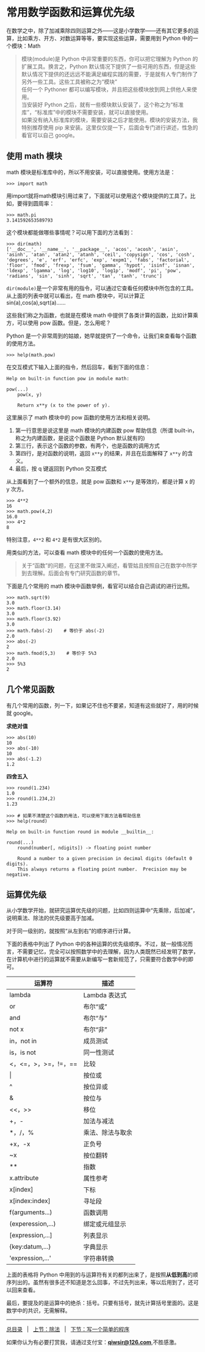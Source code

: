# 常用数学函数和运算优先级

在数学之中，除了加减乘除四则运算之外——这是小学数学——还有其它更多的运算，比如乘方、开方、对数运算等等，要实现这些运算，需要用到 Python 中的一个模块：Math

>模块(module)是 Python 中非常重要的东西，你可以把它理解为 Python 的扩展工具。换言之，Python 默认情况下提供了一些可用的东西，但是这些默认情况下提供的还远远不能满足编程实践的需要，于是就有人专门制作了另外一些工具。这些工具被称之为“模块”  
>任何一个 Pythoner 都可以编写模块，并且把这些模块放到网上供他人来使用。  
>当安装好 Python 之后，就有一些模块默认安装了，这个称之为“标准库”，“标准库”中的模块不需要安装，就可以直接使用。  
>如果没有纳入标准库的模块，需要安装之后才能使用。模块的安装方法，我特别推荐使用 pip 来安装。这里仅仅提一下，后面会专门进行讲述，性急的看官可以自己 google。  

## 使用 math 模块

math 模块是标准库中的，所以不用安装，可以直接使用。使用方法是：

    >>> import math

用import就将math模块引用过来了，下面就可以使用这个模块提供的工具了。比如，要得到圆周率：
    
    >>> math.pi
    3.141592653589793

这个模块都能做哪些事情呢？可以用下面的方法看到：

    >>> dir(math)
    ['__doc__', '__name__', '__package__', 'acos', 'acosh', 'asin', 'asinh', 'atan', 'atan2', 'atanh', 'ceil', 'copysign', 'cos', 'cosh', 'degrees', 'e', 'erf', 'erfc', 'exp', 'expm1', 'fabs', 'factorial', 'floor', 'fmod', 'frexp', 'fsum', 'gamma', 'hypot', 'isinf', 'isnan', 'ldexp', 'lgamma', 'log', 'log10', 'log1p', 'modf', 'pi', 'pow', 'radians', 'sin', 'sinh', 'sqrt', 'tan', 'tanh', 'trunc']

`dir(module)`是一个非常有用的指令，可以通过它查看任何模块中所包含的工具。从上面的列表中就可以看出，在 math 模块中，可以计算正 sin(a),cos(a),sqrt(a)......

这些我们称之为函数，也就是在模块 math 中提供了各类计算的函数，比如计算乘方，可以使用 pow 函数。但是，怎么用呢？

Python 是一个非常周到的姑娘，她早就提供了一个命令，让我们来查看每个函数的使用方法。

    >>> help(math.pow)

在交互模式下输入上面的指令，然后回车，看到下面的信息：

    Help on built-in function pow in module math:

    pow(...)
        pow(x, y)
                
        Return x**y (x to the power of y).

这里展示了 math 模块中的 pow 函数的使用方法和相关说明。

1. 第一行意思是说这里是 math 模块的内建函数 pow 帮助信息（所谓 built-in，称之为内建函数，是说这个函数是 Python 默认就有的)
2. 第三行，表示这个函数的参数，有两个，也是函数的调用方式
3. 第四行，是对函数的说明，返回 `x**y` 的结果，并且在后面解释了 `x**y` 的含义。
4. 最后，按 q 键返回到 Python 交互模式

从上面看到了一个额外的信息，就是 pow 函数和 `x**y` 是等效的，都是计算 x 的 y 次方。

    >>> 4**2
    16
    >>> math.pow(4,2)
    16.0
    >>> 4*2
    8

特别注意，`4**2` 和 `4*2` 是有很大区别的。

用类似的方法，可以查看 math 模块中的任何一个函数的使用方法。

>关于“函数”的问题，在这里不做深入阐述，看管姑且按照自己在数学中所学到去理解。后面会有专门研究函数的章节。

下面是几个常用的 math 模块中函数举例，看官可以结合自己调试的进行比照。

    >>> math.sqrt(9)
    3.0
    >>> math.floor(3.14)
    3.0
    >>> math.floor(3.92)
    3.0
    >>> math.fabs(-2)    # 等价于 abs(-2)
    2.0
    >>> abs(-2)
    2
    >>> math.fmod(5,3)    # 等价于 5%3
    2.0
    >>> 5%3
    2

## 几个常见函数

有几个常用的函数，列一下，如果记不住也不要紧，知道有这些就好了，用的时候就 google。

**求绝对值**

    >>> abs(10)
    10
    >>> abs(-10)
    10
    >>> abs(-1.2)
    1.2

**四舍五入**

    >>> round(1.234)
    1.0
    >>> round(1.234,2)
    1.23

    >>> # 如果不清楚这个函数的用法，可以使用下面方法看帮助信息
    >>> help(round)

    Help on built-in function round in module __builtin__:

    round(...)
        round(number[, ndigits]) -> floating point number

        Round a number to a given precision in decimal digits (default 0 digits).
        This always returns a floating point number.  Precision may be negative.


## 运算优先级

从小学数学开始，就研究运算优先级的问题，比如四则运算中“先乘除，后加减”，说明乘法、除法的优先级要高于加减。

对于同一级别的，就按照“从左到右”的顺序进行计算。

下面的表格中列出了 Python 中的各种运算的优先级顺序。不过，就一般情况而言，不需要记忆，完全可以按照数学中的去理解，因为人类既然已经发明了数学，在计算机中进行的运算就不需要从新编写一套新规范了，只需要符合数学中的即可。

|运算符|描述|  
|------|----|  
|lambda|Lambda 表达式|  
|or|布尔“或”|  
|and|布尔“与”|  
|not x|布尔“非”|  
|in，not in|成员测试|  
|is，is not|同一性测试|  
|<，<=，>，>=，!=，==|比较|  
|\||按位或|  
|^|按位异或|  
|&|按位与|  
|<<，>>|移位|   
|+，-|加法与减法|  
|*，/，%|乘法、除法与取余|  
|+x，-x|正负号|  
|~x|按位翻转|  
|**|指数|  
|x.attribute|属性参考|  
|x[index]|下标|  
|x[index:index]|寻址段|  
|f(arguments...)|函数调用|  
|(experession,...)|绑定或元组显示|  
|[expression,...]|列表显示|  
|{key:datum,...}|字典显示|  
|'expression,...'|字符串转换|   

上面的表格将 Python 中用到的与运算符有关的都列出来了，是按照**从低到高**的顺序列出的。虽然有很多还不知道是怎么回事，不过先列出来，等以后用到了，还可以回来查看。

最后，要提及的是运算中的绝杀：括号。只要有括号，就先计算括号里面的。这是数学中的共识，无需解释。

------

[总目录](./index.md)&nbsp;&nbsp;&nbsp;|&nbsp;&nbsp;&nbsp;[上节：除法](./103.md)&nbsp;&nbsp;&nbsp;|&nbsp;&nbsp;&nbsp;[下节：写一个简单的程序](./105.md)

如果你认为有必要打赏我，请通过支付宝：**qiwsir@126.com**,不胜感激。


